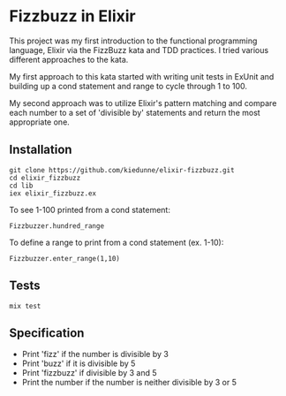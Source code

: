 # Fizzbuzz in Elixir

This project was my first introduction to the functional programming language, Elixir via the FizzBuzz kata and TDD practices. I tried various different approaches to the kata.

 My first approach to this kata started with writing unit tests in ExUnit and building up a cond statement and range to cycle through 1 to 100.

 My second approach was to utilize Elixir's pattern matching and compare each number to a set of 'divisible by' statements and return the most appropriate one.

## Installation

```
git clone https://github.com/kiedunne/elixir-fizzbuzz.git
cd elixir_fizzbuzz
cd lib
iex elixir_fizzbuzz.ex
```
To see 1-100 printed from a cond statement:
```
Fizzbuzzer.hundred_range
```

To define a range to print from a cond statement (ex. 1-10):
```
Fizzbuzzer.enter_range(1,10)
```
## Tests

```
mix test
```
## Specification
* Print 'fizz' if the number is divisible by 3
* Print 'buzz' if it is divisible by 5
* Print 'fizzbuzz' if divisible by 3 and 5
* Print the number if the number is neither divisible by 3 or 5
